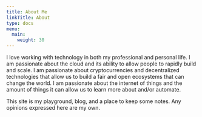 ```yaml
---
title: About Me
linkTitle: About
type: docs
menu:
  main:
    weight: 30
---
```


I love working with technology in both my professional and personal life. I am passionate about the cloud and its ability to allow people to rapidly build and scale. I am passionate about cryptocurrencies and decentralized technologies that allow us to build a fair and open ecosystems that can change the world. I am passionate about the internet of things and the amount of things it can allow us to learn more about and/or automate.

This site is my playground, blog, and a place to keep some notes. Any opinions expressed here are my own.